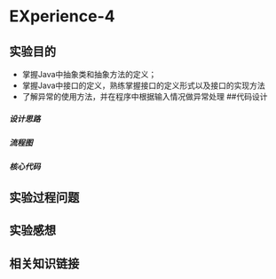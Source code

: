 # EXperience-4
## 实验目的
* 掌握Java中抽象类和抽象方法的定义； 
* 掌握Java中接口的定义，熟练掌握接口的定义形式以及接口的实现方法
* 了解异常的使用方法，并在程序中根据输入情况做异常处理
##代码设计
##### 设计思路
##### 流程图

##### 核心代码

## 实验过程问题
## 实验感想

## 相关知识链接

